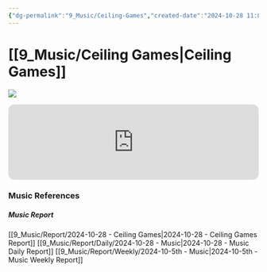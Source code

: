 ```yaml
---
{"dg-permalink":"9_Music/Ceiling-Games","created-date":"2024-10-28 11:03:06 pm","date":"2024-10-28","type":"music","tags":["music"],"aliases":null,"title":"Ceiling Games","music-url":"https://open.spotify.com/track/3ATRPvWFMu2F1U8b1Bh7ep","album":"The Queen's Gambit (Music from the Netflix Limited Series)","album-release-date":"2020-10-23","album-url":"https://open.spotify.com/album/7Gdn94u4xTxoIpfq2rZci9","cover":"![The Queen's Gambit (Music from the Netflix Limited Series)](https://i.scdn.co/image/ab67616d00001e025c31c2a42a670aef0c883c43)","cover-url":"https://i.scdn.co/image/ab67616d00001e025c31c2a42a670aef0c883c43","artists":"Carlos Rafael Rivera","added-at":"Mon Oct 28 2024 - 오후 11:03:08","rating":"⭐⭐⭐⭐⭐⭐⭐⭐⭐","dg-publish":true,"permalink":"/9_Music/Ceiling-Games/","dgPassFrontmatter":true,"noteIcon":"1"}
---
```


# [[9_Music/Ceiling Games\|Ceiling Games]]
![](https://i.scdn.co/image/ab67616d00001e025c31c2a42a670aef0c883c43)


<div class="container-root"><span></span></div><div><div class="container-root"><iframe style="border-radius:12px" src="https://open.spotify.com/embed/track/3ATRPvWFMu2F1U8b1Bh7ep?utm_source=generator" width="100%" height="152" frameborder="0" allowfullscreen="" allow="autoplay; clipboard-write; encrypted-media; fullscreen; picture-in-picture" loading="lazy"></iframe></div></div>



### Music References
##### Music Report
[[9_Music/Report/2024-10-28 - Ceiling Games\|2024-10-28 - Ceiling Games Report]]
[[9_Music/Report/Daily/2024-10-28 - Music\|2024-10-28 - Music Daily Report]]
[[9_Music/Report/Weekly/2024-10-5th - Music\|2024-10-5th - Music Weekly Report]]





